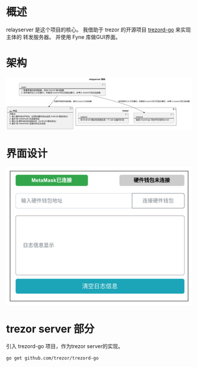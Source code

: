 # 概述

relayserver 是这个项目的核心。
我借助于 trezor 的开源项目 [trezord-go](https://github.com/trezor/trezord-go) 来实现主体的 转发服务器。
并使用 Fyne 库做GUI界面。


# 架构

![relayserver模块架构](../plantuml-img/docs/arch/2.relayserver.arch.svg)

# 界面设计

![界面设计](images/relayserver的UI设计.png)


# trezor server 部分

引入 trezord-go 项目，作为trezor server的实现。
```bash
go get github.com/trezor/trezord-go
```


